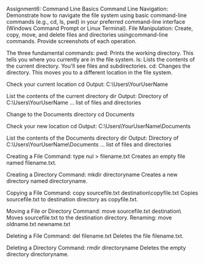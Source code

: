 Assignment6: Command Line Basics
Command Line Navigation: 
Demonstrate how to navigate the file system using basic command-line commands (e.g., cd, ls, pwd) in your preferred command-line interface (Windows Command Prompt or Linux Terminal).
File Manipulation: Create, copy, move, and delete files and directories usingcommand-line commands. 
Provide screenshots of each operation.

The three fundamental commands:
pwd: Prints the working directory. This tells you where you currently are in the file system.
ls: Lists the contents of the current directory. You'll see files and subdirectories.
cd: Changes the directory. This moves you to a different location in the file system.

Check your current location
cd
Output: C:\Users\YourUserName

List the contents of the current directory
dir
Output: Directory of C:\Users\YourUserName
... list of files and directories

Change to the Documents directory
cd Documents

Check your new location
cd
Output: C:\Users\YourUserName\Documents

List the contents of the Documents directory
dir
Output: Directory of C:\Users\YourUserName\Documents
... list of files and directories

Creating a File
Command: type nul > filename.txt Creates an empty file named filename.txt.

Creating a Directory
Command: mkdir directoryname Creates a new directory named directoryname.

Copying a File
Command: copy sourcefile.txt destination\copyfile.txt Copies sourcefile.txt to destination directory as copyfile.txt.

Moving a File or Directory
Command: move sourcefile.txt destination\ Moves sourcefile.txt to the destination directory.
Renaming: move oldname.txt newname.txt

Deleting a File
Command: del filename.txt Deletes the file filename.txt.

Deleting a Directory
Command: rmdir directoryname Deletes the empty directory directoryname.
